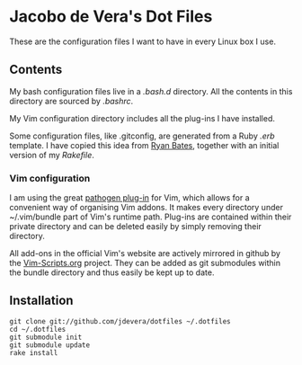 # Jacobo de Vera's Dot Files

These are the configuration files I want to have in every Linux box I use.

## Contents

My bash configuration files live in a _.bash.d_ directory. All the contents in this directory are sourced by _.bashrc_.

My Vim configuration directory includes all the plug-ins I have installed.

Some configuration files, like .gitconfig, are generated from a Ruby _.erb_ template. I have copied this idea from [Ryan Bates](http://github.com/ryanb/dotfiles), together with an initial version of my _Rakefile_.


### Vim configuration

I am using the great [pathogen plug-in](http://www.vim.org/scripts/script.php?script\_id=2332) for Vim, which allows for a convenient way of organising Vim addons. It makes every directory under ~/.vim/bundle part of Vim's runtime path. Plug-ins are contained within their private directory and can be deleted easily by simply removing their directory.

All add-ons in the official Vim's website are actively mirrored in github by the [Vim-Scripts.org](http://vim-scripts.org/) project. They can be added as git submodules within the bundle directory and thus easily be kept up to date.

## Installation

    git clone git://github.com/jdevera/dotfiles ~/.dotfiles
    cd ~/.dotfiles
    git submodule init
    git submodule update
    rake install

<!--
vim:linebreak:textwidth=78:spell:
-->

